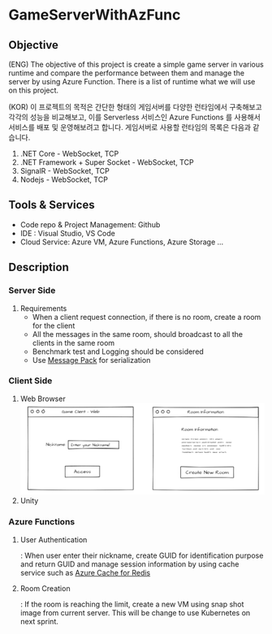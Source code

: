 # GameServerWithAzFunc

## Objective 
(ENG) The objective of this project is create a simple game server in various runtime and compare the performance between them and manage the server by using Azure Function. There is a list of runtime what we will use on this project.  


(KOR) 이 프로젝트의 목적은 간단한 형태의 게임서버를 다양한 런타임에서 구축해보고 각각의 성능을 비교해보고, 이를 Serverless 서비스인 Azure Functions 를 사용해서 서비스를 배포 및 운영해보려고 합니다. 
게임서버로 사용할 런타임의 목록은 다음과 같습니다. 

1. .NET Core - WebSocket, TCP
2. .NET Framework + Super Socket - WebSocket, TCP
3. SignalR - WebSocket, TCP
4. Nodejs - WebSocket, TCP

## Tools & Services
* Code repo & Project Management: Github
* IDE : Visual Studio, VS Code
* Cloud Service: Azure VM, Azure Functions, Azure Storage ...

## Description
### Server Side
1. Requirements
    * When a client request connection, if there is no room, create a room for the client
    * All the messages in the same room, should broadcast to all the clients in the same room
    * Benchmark test and Logging should be considered   
    * Use [Message Pack](https://msgpack.org/) for serialization 

### Client Side
1. Web Browser
![001](./images/image1.jpg)
2. Unity

### Azure Functions

1. User Authentication

    : When user enter their nickname, create GUID for identification purpose and return GUID and manage session information by using cache service such as [Azure Cache for Redis](https://azure.microsoft.com/ko-kr/services/cache/)
2. Room Creation
    
    : If the room is reaching the limit, create a new VM using snap shot image from current server. This will be change to use Kubernetes on next sprint.


